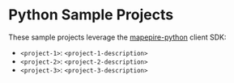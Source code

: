# Python Sample Projects

These sample projects leverage the [mapepire-python](https://github.com/Mapepire-IBMi/mapepire-python) client SDK:

* `<project-1>`: `<project-1-description>`
* `<project-2>`: `<project-2-description>`
* `<project-3>`: `<project-3-description>`